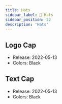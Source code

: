 ```yaml
---
title: Hats
sidebar_label: 🧢 Hats
sidebar_position: 22
description: 'Hats'
---
```


## Logo Cap

- Release: 2022-05-13
- Colors: Black

## Text Cap

- Release: 2022-05-13
- Colors: Black
